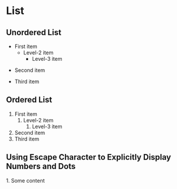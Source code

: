 # List

## Unordered List
* First item
    * Level-2 item
        * Level-3 item
+ Second item
- Third item


## Ordered List
1. First item
    1. Level-2 item
        1. Level-3 item
1. Second item
1. Third item

##  Using Escape Character to Explicitly Display Numbers and Dots
1\. Some content
